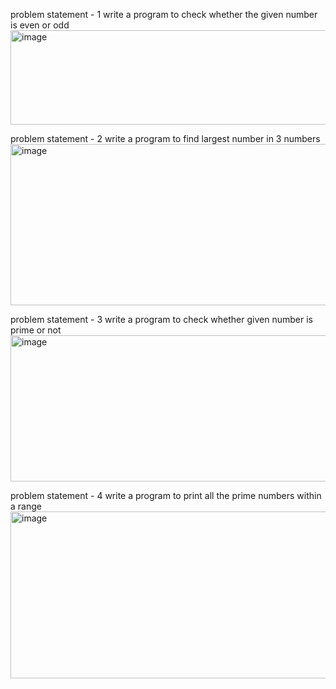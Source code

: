 problem statement - 1
write a program to check whether the given number is even or odd
<img width="1161" height="151" alt="image" src="https://github.com/user-attachments/assets/e9e7ebf6-5d1a-4724-a81b-3476926fa934" />

problem statement - 2
write a program to find largest number in 3 numbers
<img width="1119" height="258" alt="image" src="https://github.com/user-attachments/assets/8a11cc4e-ad0e-4f8c-8514-623435ebb2e3" />

problem statement - 3
write a program to check whether given number is prime or not
<img width="1066" height="234" alt="image" src="https://github.com/user-attachments/assets/d6dc4dca-ce63-4770-a36d-80da8185cf02" />

problem statement - 4
write a program to print all the prime numbers within a range
<img width="1006" height="267" alt="image" src="https://github.com/user-attachments/assets/c9429555-62ee-4469-b724-3b7bf3f749ed" />
